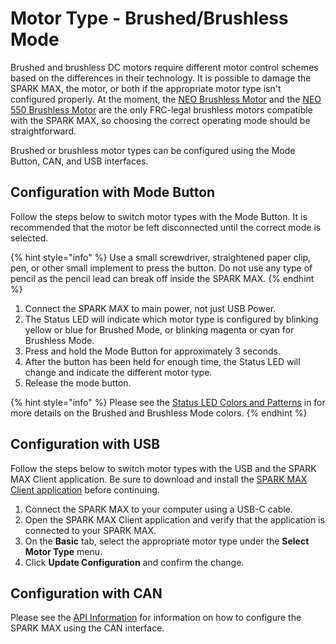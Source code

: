 # Motor Type - Brushed/Brushless Mode

Brushed and brushless DC motors require different motor control schemes based on the differences in their technology. It is possible to damage the SPARK MAX, the motor, or both if the appropriate motor type isn't configured properly. At the moment, the [NEO Brushless Motor](http://www.revrobotics.com/rev-21-1650/) and the [NEO 550 Brushless Motor](http://www.revrobotics.com/rev-21-1651/) are the only FRC-legal brushless motors compatible with the SPARK MAX, so choosing the correct operating mode should be straightforward.

Brushed or brushless motor types can be configured using the Mode Button, CAN, and USB interfaces.

## Configuration with Mode Button

Follow the steps below to switch motor types with the Mode Button. It is recommended that the motor be left disconnected until the correct mode is selected.

{% hint style="info" %}
Use a small screwdriver, straightened paper clip, pen, or other small implement to press the button. Do not use any type of pencil as the pencil lead can break off inside the SPARK MAX.
{% endhint %}

1. Connect the SPARK MAX to main power, not just USB Power.
2. The Status LED will indicate which motor type is configured by blinking yellow or blue for Brushed Mode, or blinking magenta or cyan for Brushless Mode.
3. Press and hold the Mode Button for approximately 3 seconds.
4. After the button has been held for enough time, the Status LED will change and indicate the different motor type.
5. Release the mode button.

{% hint style="info" %}
Please see the [Status LED Colors and Patterns](../status-led.md) in for more details on the Brushed and Brushless Mode colors.
{% endhint %}

## Configuration with USB

Follow the steps below to switch motor types with the USB and the SPARK MAX Client application. Be sure to download and install the [SPARK MAX Client application](../spark-max-client/getting-started-with-the-spark-max-client/) before continuing.

1. Connect the SPARK MAX to your computer using a USB-C cable.
2. Open the SPARK MAX Client application and verify that the application is connected to your SPARK MAX.
3. On the **Basic** tab, select the appropriate motor type under the **Select Motor Type** menu.
4. Click **Update Configuration** and confirm the change.

## Configuration with CAN

Please see the [API Information](../software-resources/spark-max-api-information/) for information on how to configure the SPARK MAX using the CAN interface. 

